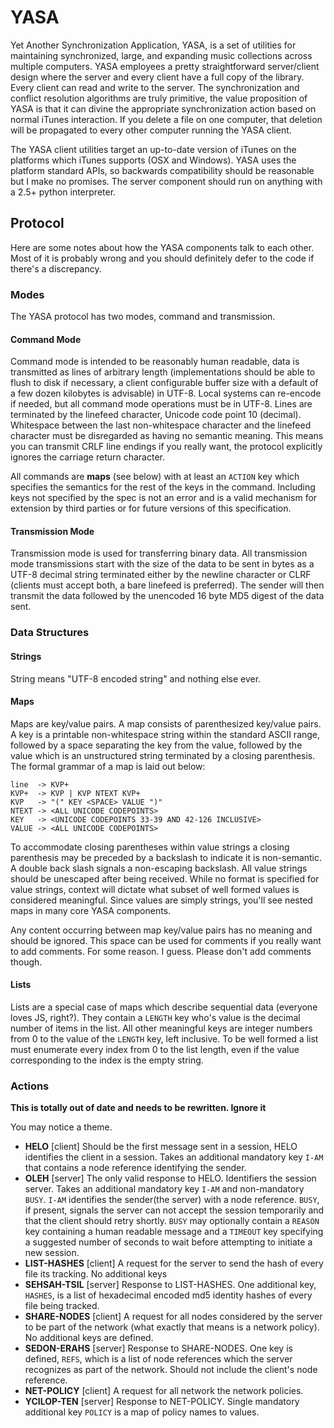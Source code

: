 # YASA

Yet Another Synchronization Application, YASA, is a set of utilities for maintaining synchronized, large, and expanding music collections across multiple computers. YASA employees a pretty straightforward server/client design where the server and every client have a full copy of the library. Every client can read and write to the server. The synchronization and conflict resolution algorithms are truly primitive, the value proposition of YASA is that it can divine the appropriate synchronization action based on normal iTunes interaction. If you delete a file on one computer, that deletion will be propagated to every other computer running the YASA client.

The YASA client utilities target an up-to-date version of iTunes on the platforms which iTunes supports (OSX and Windows). YASA uses the platform standard APIs, so backwards compatibility should be reasonable but I make no promises. The server component should run on anything with a 2.5+ python interpreter.

## Protocol

Here are some notes about how the YASA components talk to each other. Most of it is probably wrong and you should definitely defer to the code if there's a discrepancy.

### Modes

The YASA protocol has two modes, command and transmission. 

#### Command Mode

Command mode is intended to be reasonably human readable, data is transmitted as lines of arbitrary length (implementations should be able to flush to disk if necessary, a client configurable buffer size with a default of a few dozen kilobytes is advisable) in UTF-8. Local systems can re-encode if needed, but all command mode operations must be in UTF-8. Lines are terminated by the linefeed character, Unicode code point 10 (decimal). Whitespace between the last non-whitespace character and the linefeed character must be disregarded as having no semantic meaning. This means you can transmit CRLF line endings if you really want, the protocol explicitly ignores the carriage return character.

All commands are **maps** (see below) with at least an `ACTION` key which specifies the semantics for the rest of the keys in the command. Including keys not specified by the spec is not an error and is a valid mechanism for extension by third parties or for future versions of this specification.

#### Transmission Mode

Transmission mode is used for transferring binary data. All transmission mode
transmissions start with the size of the data to be sent in bytes as a UTF-8
decimal string terminated either by the newline character or CLRF (clients must
accept both, a bare linefeed is preferred). The sender will then transmit the
data followed by the unencoded 16 byte MD5 digest of the data sent.

### Data Structures

#### Strings
String means "UTF-8 encoded string" and nothing else ever.

#### Maps
Maps are key/value pairs. A map consists of parenthesized key/value pairs. A key is a printable non-whitespace string within the standard ASCII range, followed by a space separating the key from the value, followed by the value which is an unstructured string terminated by a closing parenthesis. The formal grammar of a map is laid out below:

```
line  -> KVP+
KVP+  -> KVP | KVP NTEXT KVP+
KVP   -> "(" KEY <SPACE> VALUE ")"
NTEXT -> <ALL UNICODE CODEPOINTS>
KEY   -> <UNICODE CODEPOINTS 33-39 AND 42-126 INCLUSIVE>
VALUE -> <ALL UNICODE CODEPOINTS>
```

To accommodate closing parentheses within value strings a closing parenthesis may be preceded by a backslash to indicate it is non-semantic. A double back slash signals a non-escaping backslash. All value strings should be unescaped after being received. While no format is specified for value strings, context will dictate what subset of well formed values is considered meaningful. Since values are simply strings, you'll see nested maps in many core YASA components.

Any content occurring between map key/value pairs has no meaning and should be ignored. This space can be used for comments if you really want to add comments. For some reason. I guess. Please don't add comments though.

#### Lists
Lists are a special case of maps which describe sequential data (everyone loves JS, right?). They contain a `LENGTH` key who's value is the decimal number of items in the list. All other meaningful keys are integer numbers from 0 to the value of the `LENGTH` key, left inclusive. To be well formed a list must enumerate every index from 0 to the list length, even if the value corresponding to the index is the empty string.

### Actions

**This is totally out of date and needs to be rewritten. Ignore it**

You may notice a theme.

- **HELO** [client] Should be the first message sent in a session, HELO identifies the client in a session. Takes an additional mandatory key `I-AM` that contains a node reference identifying the sender.
- **OLEH** [server] The only valid response to HELO. Identifiers the session server. Takes an additional mandatory key `I-AM` and non-mandatory `BUSY`. `I-AM` identifies the sender(the server) with a node reference. `BUSY`, if present, signals the server can not accept the session temporarily and that the client should retry shortly. `BUSY` may optionally contain a `REASON` key containing a human readable message and a `TIMEOUT` key specifying a suggested number of seconds to wait before attempting to initiate a new session.
- **LIST-HASHES** [client] A request for the server to send the hash of every file its tracking. No additional keys
- **SEHSAH-TSIL** [server] Response to LIST-HASHES. One additional key, `HASHES`, is a list of hexadecimal encoded md5 identity hashes of every file being tracked.
- **SHARE-NODES** [client] A request for all nodes considered by the server to be part of the network (what exactly that means is a network policy). No additional keys are defined.
- **SEDON-ERAHS** [server] Response to SHARE-NODES. One key is defined, `REFS`, which is a list of node references which the server recognizes as part of the network. Should not include the client's node reference.
- **NET-POLICY** [client] A request for all network the network policies.
- **YCILOP-TEN** [server] Response to NET-POLICY. Single mandatory additional key `POLICY` is a map of policy names to values.
